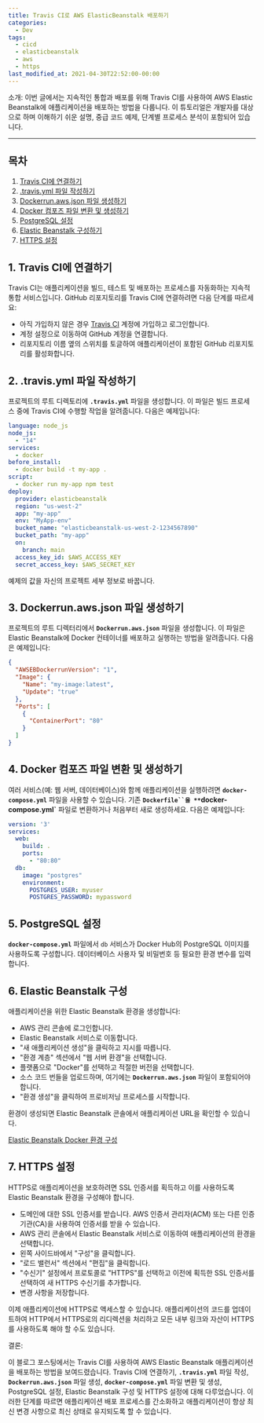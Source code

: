 ```yaml
---
title: Travis CI로 AWS ElasticBeanstalk 배포하기
categories:
  - Dev
tags:
  - cicd
  - elasticbeanstalk
  - aws
  - https
last_modified_at: 2021-04-30T22:52:00-00:00
---
```


소개:
이번 글에서는 지속적인 통합과 배포를 위해 Travis CI를 사용하여 AWS Elastic Beanstalk에 애플리케이션을 배포하는 방법을 다룹니다. 
이 튜토리얼은 개발자를 대상으로 하며 이해하기 쉬운 설명, 중급 코드 예제, 단계별 프로세스 분석이 포함되어 있습니다.

---

## 목차

1. [Travis CI에 연결하기](#1.-Travis-CI에-연결하기)
2. [.travis.yml 파일 작성하기](#2.-.travis.yml-파일-작성하기)
3. [Dockerrun.aws.json 파일 생성하기](#3.-Dockerrun.aws.json-파일-생성하기)
4. [Docker 컴포즈 파일 변환 및 생성하기](#4.-Docker-컴포즈-파일-변환-및-생성하기)
5. [PostgreSQL 설정](#5.-PostgreSQL-설정)
6. [Elastic Beanstalk 구성하기](#6.-Elastic-Beanstalk-구성)
7. [HTTPS 설정](#7.-HTTPS-설정)


## 1. Travis CI에 연결하기
Travis CI는 애플리케이션을 빌드, 테스트 및 배포하는 프로세스를 자동화하는 지속적 통합 서비스입니다. GitHub 리포지토리를 Travis CI에 연결하려면 다음 단계를 따르세요:
- 아직 가입하지 않은 경우 [Travis CI](https://www.travis-ci.com/) 계정에 가입하고 로그인합니다.
- 계정 설정으로 이동하여 GitHub 계정을 연결합니다.
- 리포지토리 이름 옆의 스위치를 토글하여 애플리케이션이 포함된 GitHub 리포지토리를 활성화합니다.


## 2. .travis.yml 파일 작성하기
프로젝트의 루트 디렉토리에 **`.travis.yml`** 파일을 생성합니다. 이 파일은 빌드 프로세스 중에 Travis CI에 수행할 작업을 알려줍니다. 다음은 예제입니다:

```yaml
language: node_js
node_js:
  - "14"
services:
  - docker
before_install:
  - docker build -t my-app .
script:
  - docker run my-app npm test
deploy:
  provider: elasticbeanstalk
  region: "us-west-2"
  app: "my-app"
  env: "MyApp-env"
  bucket_name: "elasticbeanstalk-us-west-2-1234567890"
  bucket_path: "my-app"
  on:
    branch: main
  access_key_id: $AWS_ACCESS_KEY
  secret_access_key: $AWS_SECRET_KEY
```

예제의 값을 자신의 프로젝트 세부 정보로 바꿉니다.

## 3. Dockerrun.aws.json 파일 생성하기

프로젝트의 루트 디렉터리에서 **`Dockerrun.aws.json`** 파일을 생성합니다. 이 파일은 Elastic Beanstalk에 Docker 컨테이너를 배포하고 실행하는 방법을 알려줍니다. 다음은 예제입니다:

```json
{
  "AWSEBDockerrunVersion": "1",
  "Image": {
    "Name": "my-image:latest",
    "Update": "true"
  },
  "Ports": [
    {
      "ContainerPort": "80"
    }
  ]
}
```

## 4. Docker 컴포즈 파일 변환 및 생성하기

여러 서비스(예: 웹 서버, 데이터베이스)와 함께 애플리케이션을 실행하려면 **`docker-compose.yml`** 파일을 사용할 수 있습니다. 
기존 **`Dockerfile``을 **`docker-compose.yml`** 파일로 변환하거나 처음부터 새로 생성하세요. 다음은 예제입니다:

```yaml
version: '3'
services:
  web:
    build: .
    ports:
      - "80:80"
  db:
    image: "postgres"
    environment:
      POSTGRES_USER: myuser
      POSTGRES_PASSWORD: mypassword
```

## 5. PostgreSQL 설정

**`docker-compose.yml`** 파일에서 `db` 서비스가 Docker Hub의 PostgreSQL 이미지를 사용하도록 구성합니다. 데이터베이스 사용자 및 비밀번호 등 필요한 환경 변수를 입력합니다.

## 6. Elastic Beanstalk 구성

애플리케이션을 위한 Elastic Beanstalk 환경을 생성합니다:

- AWS 관리 콘솔에 로그인합니다.
- Elastic Beanstalk 서비스로 이동합니다.
- "새 애플리케이션 생성"을 클릭하고 지시를 따릅니다.
- "환경 계층" 섹션에서 "웹 서버 환경"을 선택합니다.
- 플랫폼으로 "Docker"를 선택하고 적절한 버전을 선택합니다.
- 소스 코드 번들을 업로드하며, 여기에는 **`Dockerrun.aws.json`** 파일이 포함되어야 합니다.
- "환경 생성"을 클릭하여 프로비저닝 프로세스를 시작합니다.

환경이 생성되면 Elastic Beanstalk 콘솔에서 애플리케이션 URL을 확인할 수 있습니다.

[Elastic Beanstalk Docker 환경 구성](https://docs.aws.amazon.com/ko_kr/elasticbeanstalk/latest/dg/create_deploy_docker.container.console.html)

## 7. HTTPS 설정

HTTPS로 애플리케이션을 보호하려면 SSL 인증서를 획득하고 이를 사용하도록 Elastic Beanstalk 환경을 구성해야 합니다.

- 도메인에 대한 SSL 인증서를 받습니다. AWS 인증서 관리자(ACM) 또는 다른 인증 기관(CA)을 사용하여 인증서를 받을 수 있습니다.
- AWS 관리 콘솔에서 Elastic Beanstalk 서비스로 이동하여 애플리케이션의 환경을 선택합니다.
- 왼쪽 사이드바에서 "구성"을 클릭합니다.
- "로드 밸런서" 섹션에서 "편집"을 클릭합니다.
- "수신기" 설정에서 프로토콜로 "HTTPS"를 선택하고 이전에 획득한 SSL 인증서를 선택하여 새 HTTPS 수신기를 추가합니다.
- 변경 사항을 저장합니다.

이제 애플리케이션에 HTTPS로 액세스할 수 있습니다. 애플리케이션의 코드를 업데이트하여 HTTP에서 HTTPS로의 리디렉션을 처리하고 모든 내부 링크와 자산이 HTTPS를 사용하도록 해야 할 수도 있습니다.


결론:

이 블로그 포스팅에서는 Travis CI를 사용하여 AWS Elastic Beanstalk 애플리케이션을 배포하는 방법을 보여드렸습니다. 
Travis CI에 연결하기, **`.travis.yml`** 파일 작성, **`Dockerrun.aws.json`** 파일 생성, **`docker-compose.yml`** 파일 변환 및 생성, PostgreSQL 설정, Elastic Beanstalk 구성 및 HTTPS 설정에 대해 다루었습니다. 
이러한 단계를 따르면 애플리케이션 배포 프로세스를 간소화하고 애플리케이션이 항상 최신 변경 사항으로 최신 상태로 유지되도록 할 수 있습니다.
